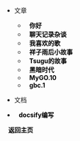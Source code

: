 
- 文章
  - [你好](0.md)
  - [聊天记录杂谈](1.md)
  - [我喜欢的歌](2.md)
  - [祥子雨后小故事](3.md)
  - [Tsugu的故事](4.md)
  - [黑暗时代](5.md)
  - [MyGO.10](6.md)
  - [gbc.1](7.md)




- 文档
 - [docsify编写](a.md)


<head>
    <title>Custom Link Style</title>
    <style>
        /* 选择器定位到所有a元素 */
        a {
            color: black; /* 设置颜色为黑色 */
            font-weight: bold; /* 设置字体为加粗 */
            text-decoration: none; /* 可选：去除下划线 */
            /* 距离左边的距离: 20px; */
            margin-left: 10px;
        }
    </style>
</head>

<a href="/">返回主页</a>
